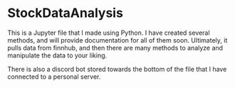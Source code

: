# StockDataAnalysis
This is a Jupyter file that I made using Python. I have created several methods, and will provide documentation for all of them soon. Ultimately, it pulls data from finnhub, and then there are many methods to analyze and manipulate the data to your liking.

There is also a discord bot stored towards the bottom of the file that I have connected to a personal server. 
